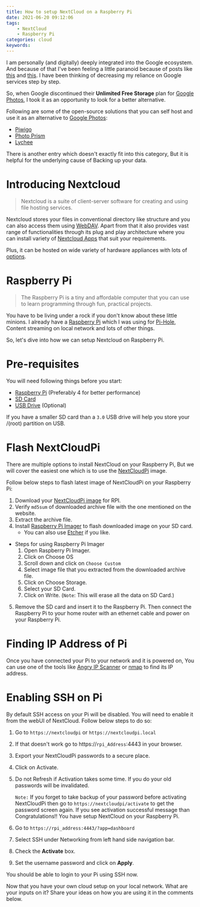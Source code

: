 ```yaml
---
title: How to setup NextCloud on a Raspberry Pi
date: 2021-06-20 09:12:06
tags:
    - NextCloud
    - Raspberry Pi
categories: cloud
keywords: 
---
```


I am personally (and digitally) deeply integrated into the Google ecosystem. And because of that I've been feeling a little paranoid because of posts like [this](https://news.ycombinator.com/item?id=26390833) and [this](https://news.ycombinator.com/item?id=24965432). I have been thinking of decreasing my reliance on Google services step by step.

So, when Google discontinued their **Unlimited Free Storage** plan for [Google Photos](https://www.cnet.com/how-to/google-photos-unlimited-free-storage-has-ended-heres-what-to-do-now/), I took it as an opportunity to look for a better alternative. 

Following are some of the open-source solutions that you can self host and use it as an alternative to [Google Photos](https://photos.google.com/):
- [Piwigo](https://piwigo.org/)
- [Photo Prism](https://photoprism.app/)
- [Lychee](https://lychee.electerious.com/)

There is another entry which doesn't exactly fit into this category, But it is helpful for the underlying cause of Backing up your data.

# Introducing Nextcloud
> Nextcloud is a suite of client-server software for creating and using file hosting services.

Nextcloud stores your files in conventional directory like structure and you can also access them using [WebDAV](http://www.webdav.org/). Apart from that it also provides vast range of functionalities through its plug and play architecture where you can install variety of [Nextcloud Apps](https://apps.nextcloud.com/) that suit your requirements.

Plus, it can be hosted on wide variety of hardware appliances with lots of [options](https://nextcloud.com/install/#instructions-server). 

# Raspberry Pi
> The Raspberry Pi is a tiny and affordable computer that you can use to learn programming through fun, practical projects.

You have to be living under a rock if you don't know about these little minions.
I already have a [Raspberry Pi](https://amzn.to/3xGuJqf) which I was using for [Pi-Hole](https://pi-hole.net/), Content streaming on local network and lots of other things.

So, let's dive into how we can setup Nextcloud on Raspberry Pi.

# Pre-requisites
You will need following things before you start:
- [Raspberry Pi](https://amzn.to/3xGuJqf) (Preferably 4 for better performance)
- [SD Card](https://amzn.to/3vEx9E9)
- [USB Drive](https://amzn.to/3cXwIhQ) (Optional)

If you have a smaller SD card than a `3.0` USB drive will help you store your /(root) partition on USB.

# Flash NextCloudPi
There are multiple options to install NextCloud on your Raspberry Pi, But we will cover the easiest one which is to use the [NextCloudPi](https://ownyourbits.com/nextcloudpi/) image.

Follow below steps to flash latest image of NextCloudPi on your Raspberry Pi:
1. Download your [NextCloudPi image](https://ownyourbits.com/downloads/) for RPI.
2. Verify `md5sum` of downloaded archive file with the one mentioned on the website.
3. Extract the archive file.
4. Install [Raspberry Pi Imager](https://www.raspberrypi.org/software/) to flash downloaded image on your SD card.
      - You can also use [Etcher](https://www.balena.io/etcher/) if you like.
    
 - Steps for using Raspberry Pi Imager
   1. Open Raspberry Pi Imager.
   2. Click on Choose OS
   3. Scroll down and click on `Choose Custom`
   4. Select image file that you extracted from the downloaded archive file.
   5. Click on Choose Storage.
   6. Select your SD Card.
   7. Click on Write. (`Note`: This will erase all the data on SD Card.)
5. Remove the SD card and insert it to the Raspberry Pi. Then connect the Raspberry Pi to your home router with an ethernet cable and power on your Raspberry Pi.


# Finding IP Address of Pi
Once you have connected your Pi to your network and it is powered on, You can use one of the tools like [Angry IP Scanner](https://angryip.org/download/) or [nmap](https://nmap.org/) to find its IP address.

# Enabling SSH on Pi
By default SSH access on your Pi will be disabled. You will need to enable it from the webUI of NextCloud. Follow below steps to do so:
1. Go to `https://nextcloudpi` or `https://nextcloudpi.local` 
2. If that doesn't work go to https://`rpi_Address`:4443 in your browser.
3. Export your NextCloudPi passwords to a secure place.
4. Click on Activate.
5. Do not Refresh if Activation takes some time. If you do your old passwords will be invalidated.

    `Note:` If you forget to take backup of your password before activating NextCloudPi then go to `https://nextcloudpi/activate` to get the password screen again.
    If you see activation successful message than Congratulations!! You have setup NextCloud on your Raspberry Pi.

6. Go to `https://rpi_address:4443/?app=dashboard`
7. Select SSH under Networking from left hand side navigation bar.
8. Check the **Activate** box.
9. Set the username password and click on **Apply**.

You should be able to login to your Pi using SSH now.

Now that you have your own cloud setup on your local network. What are your inputs on it?
Share your ideas on how you are using it in the comments below.


